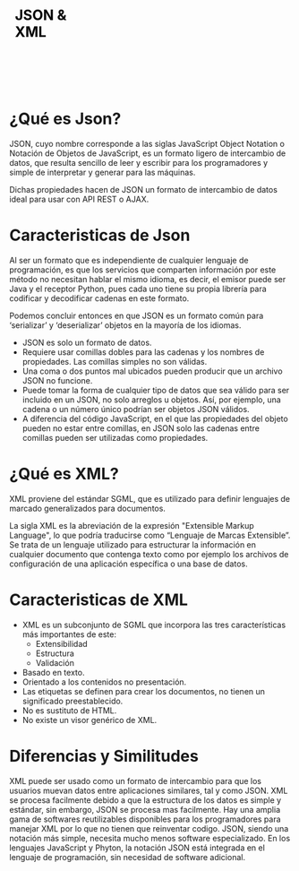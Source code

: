 <div style="display: table;">
    <div style="width: 75%;float: left;margin: auto;padding: 50px 0px 50px 10px; float: left;">
        <span style="color: black;font-size: 25px;font-weight: bold;"> JSON & XML</span></br></br>
    </div>
    
</div>
&nbsp;

# ¿Qué es Json?

JSON, cuyo nombre corresponde a las siglas JavaScript Object Notation o Notación de Objetos de JavaScript, es un formato ligero de intercambio de datos, que resulta sencillo de leer y escribir para los programadores y simple de interpretar y generar para las máquinas.

Dichas propiedades hacen de JSON un formato de intercambio de datos ideal para usar con API REST o AJAX. 

# Caracteristicas de Json

Al ser un formato que es independiente de cualquier lenguaje de programación, es que los servicios que comparten información por este método no necesitan hablar el mismo idioma, es decir, el emisor puede ser Java y el receptor Python, pues cada uno tiene su propia librería para codificar y decodificar cadenas en este formato. 

Podemos concluir entonces en que JSON es un formato común para ‘serializar’ y ‘deserializar’ objetos en la mayoría de los idiomas.

* JSON es solo un formato de datos.
* Requiere usar comillas dobles para las cadenas y los nombres de propiedades. Las comillas simples no son válidas.
* Una coma o dos puntos mal ubicados pueden producir que un archivo JSON no funcione. 
* Puede tomar la forma de cualquier tipo de datos que sea válido para ser incluido en un JSON, no solo arreglos u objetos. Así, por ejemplo, una cadena o un número único podrían ser objetos JSON válidos.
* A diferencia del código JavaScript, en el que las propiedades del objeto pueden no estar entre comillas, en JSON solo las cadenas entre comillas pueden ser utilizadas como propiedades.



# ¿Qué es XML?

XML proviene del estándar SGML, que es utilizado para definir lenguajes de marcado generalizados para documentos.

 La sigla XML es la abreviación de la expresión "Extensible Markup Language", lo que podría traducirse como “Lenguaje de Marcas Extensible”. Se trata de un lenguaje utilizado para estructurar la información en cualquier documento que contenga texto como por ejemplo los archivos de configuración de una aplicación específica o una base de datos.

# Caracteristicas de XML

+ XML es un subconjunto de SGML que incorpora las tres características más importantes de este:
     + Extensibilidad
     + Estructura
     + Validación
+ Basado en texto.
+ Orientado a los contenidos no presentación.
+ Las etiquetas se definen para crear los documentos, no tienen un significado preestablecido.
+ No es sustituto de HTML.
+ No existe un visor genérico de XML.



# Diferencias y Similitudes

XML puede ser usado como un formato de intercambio para que los usuarios muevan datos entre aplicaciones similares, tal y como JSON. XML se procesa facilmente debido a que la estructura de los datos es simple y estándar, sin embargo, JSON se procesa mas facilmente. Hay una amplia gama de softwares reutilizables disponibles para los programadores para manejar XML por lo que no tienen que reinventar codigo.
JSON, siendo una notación más simple, necesita mucho menos software especializado. En los lenguajes JavaScript y Phyton, la notación JSON está integrada en el lenguaje de programación, sin necesidad de software adicional.
